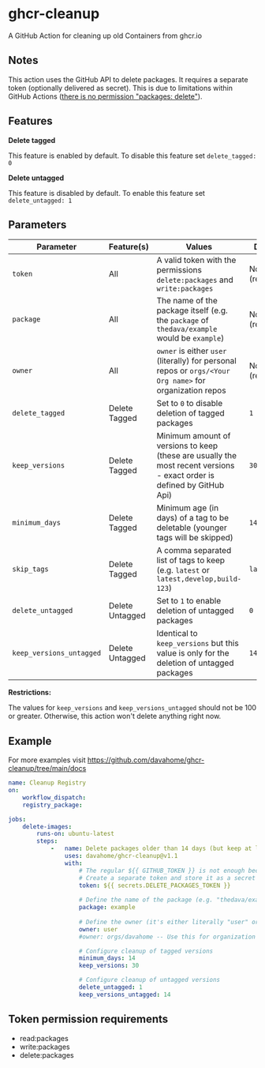 # ghcr-cleanup

A GitHub Action for cleaning up old Containers from ghcr.io

## Notes

This action uses the GitHub API to delete packages. It requires a separate token (optionally delivered as secret). This is due to limitations within GitHub
Actions ([there is no permission "packages: delete"](https://docs.github.com/en/actions/security-guides/automatic-token-authentication#permissions-for-the-github_token)).

## Features

**Delete tagged**

This feature is enabled by default. To disable this feature set `delete_tagged: 0`

**Delete untagged**

This feature is disabled by default. To enable this feature set `delete_untagged: 1`

## Parameters

| Parameter                | Feature(s)      | Values                                                                                                                 | Default         |
|--------------------------|-----------------|------------------------------------------------------------------------------------------------------------------------|-----------------|
| `token`                  | All             | A valid token with the permissions `delete:packages` and `write:packages`                                              | None (required) |
| `package`                | All             | The name of the package itself (e.g. the `package` of `thedava/example` would be `example`)                            | None (required) |
| `owner`                  | All             | `owner` is either `user` (literally) for personal repos or `orgs/<Your Org name>` for organization repos               | None (required) |
| `delete_tagged`          | Delete Tagged   | Set to `0` to disable deletion of tagged packages                                                                      | `1`             |
| `keep_versions`          | Delete Tagged   | Minimum amount of versions to keep (these are usually the most recent versions - exact order is defined by GitHub Api) | `30`            |
| `minimum_days`           | Delete Tagged   | Minimum age (in days) of a tag to be deletable (younger tags will be skipped)                                          | `14`            |
| `skip_tags`              | Delete Tagged   | A comma separated list of tags to keep (e.g. `latest` or `latest,develop,build-123`)                                   | `latest`        |
| `delete_untagged`        | Delete Untagged | Set to `1` to enable deletion of untagged packages                                                                     | `0`             |
| `keep_versions_untagged` | Delete Untagged | Identical to `keep_versions` but this value is only for the deletion of untagged packages                              | `14`            |

**Restrictions:**

The values for `keep_versions` and `keep_versions_untagged` should not be 100 or greater. Otherwise, this action won't delete anything right now.

## Example

For more examples visit https://github.com/davahome/ghcr-cleanup/tree/main/docs

```yaml
name: Cleanup Registry
on:
    workflow_dispatch:
    registry_package:

jobs:
    delete-images:
        runs-on: ubuntu-latest
        steps:
            -   name: Delete packages older than 14 days (but keep at least 30 versions)
                uses: davahome/ghcr-cleanup@v1.1
                with:
                    # The regular ${{ GITHUB_TOKEN }} is not enough because there is no "packages:delete" permission.
                    # Create a separate token and store it as a secret (see required permissions at the bottom of this README)
                    token: ${{ secrets.DELETE_PACKAGES_TOKEN }}
                    
                    # Define the name of the package (e.g. "thedava/example" would be "example")
                    package: example
                    
                    # Define the owner (it's either literally "user" or "orgs/<Your Org>")
                    owner: user
                    #owner: orgs/davahome -- Use this for organization packages

                    # Configure cleanup of tagged versions
                    minimum_days: 14
                    keep_versions: 30

                    # Configure cleanup of untagged versions
                    delete_untagged: 1
                    keep_versions_untagged: 14
```



## Token permission requirements

* read:packages
* write:packages
* delete:packages
